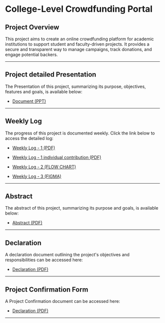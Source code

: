 # College-Level Crowdfunding Portal

## Project Overview
This project aims to create an online crowdfunding platform for academic institutions to support student and faculty-driven projects. It provides a secure and transparent way to manage campaigns, track donations, and engage potential backers.

---

## Project detailed Presentation
The Presentation of this project, summarizing its purpose, objectives, features and goals, is available below:

- [Document (PPT)](https://docs.google.com/presentation/d/1SbJcNVY5JBi-R5y5AcQ2_47_n8NCdLSrDjWWs_d2InQ/edit?usp=sharing)

---


## Weekly Log
The progress of this project is documented weekly. Click the link below to access the detailed log:

- [Weekly Log - 1 (PDF)](docs/week1-log.pdf)

- [Weekly Log - 1 individual contribution (PDF)](docs/week-1.pdf)

- [Weekly Log - 2 (FLOW CHART)](docs/week-2.pdf)

- [Weekly Log - 3 (FIGMA)](docs/week3-log.md)
---


## Abstract
The abstract of this project, summarizing its purpose and goals, is available below:

- [Abstract (PDF)](https://docs.google.com/document/d/e/2PACX-1vQwan-XKZvt3Dy5pA3wfO8hcgpCz8Fr90D71qGB71n0qMxfyVDftOAl-2O9VmZU3iGXQZxCu4RprYAd/pub)

---

## Declaration
A declaration document outlining the project's objectives and responsibilities can be accessed here:

- [Declaration (PDF)](docs/211CS105-DF-21.01.2025.pdf)

---

## Project Confirmation Form
A Project Confirmation document can be accessed here:

- [Declaration (PDF)](docs/211CS105-CF-21.01.2025.pdf)

---


